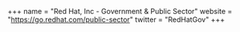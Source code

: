 +++
name = "Red Hat, Inc - Government & Public Sector"
website = "https://go.redhat.com/public-sector"
twitter = "RedHatGov"
+++
